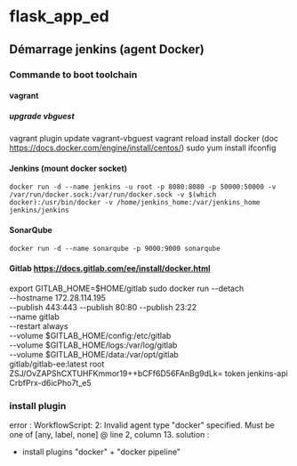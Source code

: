 # flask_app_ed

## Démarrage jenkins (agent Docker)
### Commande to boot toolchain
#### vagrant
##### upgrade vbguest
vagrant plugin update vagrant-vbguest
vagrant reload
install docker (doc https://docs.docker.com/engine/install/centos/)
sudo  yum install ifconfig
#### Jenkins (mount docker socket)
    docker run -d --name jenkins -u root -p 8080:8080 -p 50000:50000 -v /var/run/docker.sock:/var/run/docker.sock -v $(which docker):/usr/bin/docker -v /home/jenkins_home:/var/jenkins_home jenkins/jenkins
#### SonarQube
    docker run -d --name sonarqube -p 9000:9000 sonarqube
#### Gitlab https://docs.gitlab.com/ee/install/docker.html
export GITLAB_HOME=$HOME/gitlab
sudo docker run --detach \
  --hostname 172.28.114.195 \
  --publish 443:443 --publish 80:80 --publish 23:22 \
  --name gitlab \
  --restart always \
  --volume $GITLAB_HOME/config:/etc/gitlab \
  --volume $GITLAB_HOME/logs:/var/log/gitlab \
  --volume $GITLAB_HOME/data:/var/opt/gitlab \
  gitlab/gitlab-ee:latest
root ZSJ/OvZAPShCXTUHFKmmor19++bCFf6D56FAnBg9dLk=
token jenkins-api CrbfPrx-d6icPho7t_e5
### install plugin
error : WorkflowScript: 2: Invalid agent type "docker" specified. Must be one of [any, label, none] @ line 2, column 13.
solution :
-   install plugins "docker" + "docker pipeline"